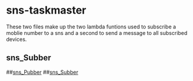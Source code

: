 # sns-taskmaster
These two files make up the two lambda funtions used to subscribe a moblie number to a sns and a second to send a message to all subscribed devices.
## sns_Subber
##[sns_Pubber](https://github.com/kdcouture/sns-taskmaster/blob/master/sns_Pubber.js)
##[sns_Subber](https://github.com/kdcouture/sns-taskmaster/blob/master/sns_Subber.js)
